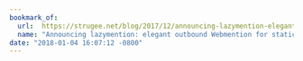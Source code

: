```yaml
---
bookmark_of:
  url:  https://strugee.net/blog/2017/12/announcing-lazymention-elegant-outbound-webmention-for-static-sites
  name: "Announcing lazymention: elegant outbound Webmention for static sites"
date: "2018-01-04 16:07:12 -0800"
---
```

